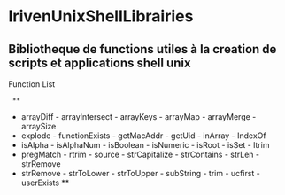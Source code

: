# IrivenUnixShellLibrairies
Bibliotheque de functions utiles à la creation de scripts et applications shell unix
------------------------------------------------------------------------------------------------------------

Function List        

     **     
 - arrayDiff - arrayIntersect - arrayKeys - arrayMap - arrayMerge - arraySize 
 - explode - functionExists - getMacAddr - getUid - inArray - IndexOf  
 - isAlpha - isAlphaNum - isBoolean - isNumeric - isRoot - isSet - ltrim 
 - pregMatch - rtrim - source - strCapitalize - strContains - strLen - strRemove 
 - strRemove - strToLower - strToUpper - subString - trim - ucfirst - userExists
 **
